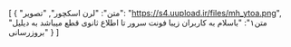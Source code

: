 [
  {
    "متن": "لرن اسکچور",
    "تصویر": "https://s4.uupload.ir/files/mh_ytoa.png",
    "متن۱": "باسلام به کاربران زیبا فونت سرور تا اطلاع ثانوی قطع میباشد به دیلیل بروزرسانی"
  }
]
